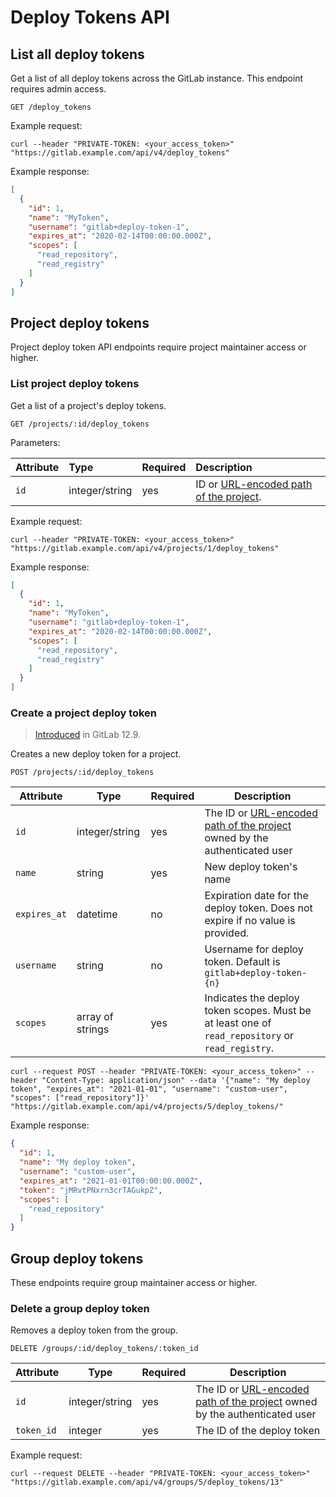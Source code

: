 # Deploy Tokens API

## List all deploy tokens

Get a list of all deploy tokens across the GitLab instance. This endpoint requires admin access.

```plaintext
GET /deploy_tokens
```

Example request:

```shell
curl --header "PRIVATE-TOKEN: <your_access_token>" "https://gitlab.example.com/api/v4/deploy_tokens"
```

Example response:

```json
[
  {
    "id": 1,
    "name": "MyToken",
    "username": "gitlab+deploy-token-1",
    "expires_at": "2020-02-14T00:00:00.000Z",
    "scopes": [
      "read_repository",
      "read_registry"
    ]
  }
]
```

## Project deploy tokens

Project deploy token API endpoints require project maintainer access or higher.

### List project deploy tokens

Get a list of a project's deploy tokens.

```plaintext
GET /projects/:id/deploy_tokens
```

Parameters:

| Attribute      | Type           | Required | Description                                                                  |
|:---------------|:---------------|:---------|:-----------------------------------------------------------------------------|
| `id`           | integer/string | yes      | ID or [URL-encoded path of the project](README.md#namespaced-path-encoding). |

Example request:

```shell
curl --header "PRIVATE-TOKEN: <your_access_token>" "https://gitlab.example.com/api/v4/projects/1/deploy_tokens"
```

Example response:

```json
[
  {
    "id": 1,
    "name": "MyToken",
    "username": "gitlab+deploy-token-1",
    "expires_at": "2020-02-14T00:00:00.000Z",
    "scopes": [
      "read_repository",
      "read_registry"
    ]
  }
]
```

### Create a project deploy token

> [Introduced](https://gitlab.com/gitlab-org/gitlab/-/issues/21811) in GitLab 12.9.

Creates a new deploy token for a project.

```
POST /projects/:id/deploy_tokens
```

| Attribute  | Type | Required | Description |
| ---------  | ---- | -------- | ----------- |
| `id`       | integer/string   | yes | The ID or [URL-encoded path of the project](README.md#namespaced-path-encoding) owned by the authenticated user |
| `name`            | string    | yes | New deploy token's name |
| `expires_at`      | datetime  | no  | Expiration date for the deploy token. Does not expire if no value is provided. |
| `username`        | string    | no  | Username for deploy token. Default is `gitlab+deploy-token-{n}` |
| `scopes`   | array of strings | yes | Indicates the deploy token scopes. Must be at least one of `read_repository` or `read_registry`. |

```shell
curl --request POST --header "PRIVATE-TOKEN: <your_access_token>" --header "Content-Type: application/json" --data '{"name": "My deploy token", "expires_at": "2021-01-01", "username": "custom-user", "scopes": ["read_repository"]}' "https://gitlab.example.com/api/v4/projects/5/deploy_tokens/"
```

Example response:

```json
{
  "id": 1,
  "name": "My deploy token",
  "username": "custom-user",
  "expires_at": "2021-01-01T00:00:00.000Z",
  "token": "jMRvtPNxrn3crTAGukpZ",
  "scopes": [
    "read_repository"
  ]
}
```

## Group deploy tokens

These endpoints require group maintainer access or higher.

### Delete a group deploy token

Removes a deploy token from the group.

```
DELETE /groups/:id/deploy_tokens/:token_id
```

| Attribute | Type | Required | Description |
| --------- | ---- | -------- | ----------- |
| `id`      | integer/string | yes | The ID or [URL-encoded path of the project](README.md#namespaced-path-encoding) owned by the authenticated user |
| `token_id`  | integer | yes | The ID of the deploy token |

Example request:

```shell
curl --request DELETE --header "PRIVATE-TOKEN: <your_access_token>" "https://gitlab.example.com/api/v4/groups/5/deploy_tokens/13"
```
